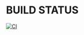 # BUILD STATUS

[![CI](https://github.com/farhansabbir/ostad_devops/actions/workflows/analyze_build_push_docker.yml/badge.svg?branch=main)](https://github.com/farhansabbir/ostad_devops/actions/workflows/analyze_build_push_docker.yml)

